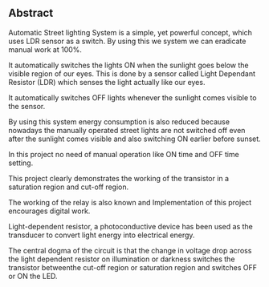 ## Abstract

Automatic Street lighting System is a simple, yet powerful concept, which uses LDR sensor as a switch. By using this we system we can eradicate manual work at 100%.

It automatically switches the lights ON when the sunlight goes below the visible region of our eyes. This is done by a sensor called Light Dependant Resistor (LDR) which senses the light actually like our eyes.

It automatically switches OFF lights whenever the sunlight comes visible to the sensor.

By using this system energy consumption is also reduced because nowadays the manually operated street lights are not switched off even after the sunlight comes visible and also switching ON earlier before sunset.

In this project no need of manual operation like ON time and OFF time setting.
 
This project clearly demonstrates the working of the transistor in a saturation region and cut-off region.

The working of the relay is also known and Implementation of this project encourages digital work.

Light-dependent resistor, a photoconductive device has been used as the transducer to convert light energy into electrical energy.

The central dogma of the circuit is that the change in voltage drop across the light dependent resistor on illumination or darkness switches the transistor betweenthe cut-off region or saturation region and switches OFF or ON the LED.



